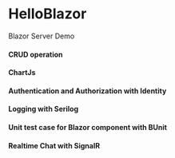 # HelloBlazor
Blazor Server Demo

#### CRUD operation
#### ChartJs
#### Authentication and Authorization with Identity
#### Logging with Serilog
#### Unit test case for Blazor component with BUnit
#### Realtime Chat with SignalR
